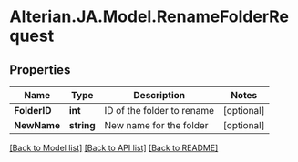 # Alterian.JA.Model.RenameFolderRequest

## Properties

Name | Type | Description | Notes
------------ | ------------- | ------------- | -------------
**FolderID** | **int** | ID of the folder to rename | [optional] 
**NewName** | **string** | New name for the folder | [optional] 

[[Back to Model list]](../README.md#documentation-for-models) [[Back to API list]](../README.md#documentation-for-api-endpoints) [[Back to README]](../README.md)

